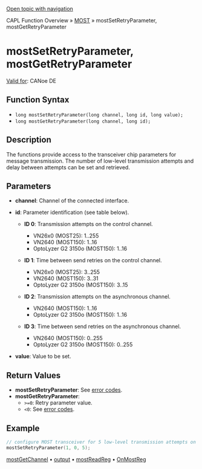 [Open topic with navigation](../../../../../CANoeDEFamily.htm#Topics/CAPLFunctions/MOST/Functions/CAPLFunctionMOSTSetGetRetryParameter.md)

CAPL Function Overview » [MOST](../CAPLfunctionsMOSTOverview.md) » mostSetRetryParameter, mostGetRetryParameter

# mostSetRetryParameter, mostGetRetryParameter

[Valid for](../../../Shared/FeatureAvailability.md): CANoe DE

## Function Syntax

- `long mostSetRetryParameter(long channel, long id, long value);`
- `long mostGetRetryParameter(long channel, long id);`

## Description

The functions provide access to the transceiver chip parameters for message transmission. The number of low-level transmission attempts and delay between attempts can be set and retrieved.

## Parameters

- **channel**: Channel of the connected interface.
- **id**: Parameter identification (see table below).

  - **ID 0**: Transmission attempts on the control channel.
    - VN26x0 (MOST25): 1..255
    - VN2640 (MOST150): 1..16
    - OptoLyzer G2 3150o (MOST150): 1..16

  - **ID 1**: Time between send retries on the control channel.
    - VN26x0 (MOST25): 3..255
    - VN2640 (MOST150): 3..31
    - OptoLyzer G2 3150o (MOST150): 3..15

  - **ID 2**: Transmission attempts on the asynchronous channel.
    - VN2640 (MOST150): 1..16
    - OptoLyzer G2 3150o (MOST150): 1..16

  - **ID 3**: Time between send retries on the asynchronous channel.
    - VN2640 (MOST150): 0..255
    - OptoLyzer G2 3150o (MOST150): 0..255

- **value**: Value to be set.

## Return Values

- **mostSetRetryParameter**: See [error codes](../CAPLfunctionsMOSTErrorCodes.md).
- **mostGetRetryParameter**:
  - `>=0`: Retry parameter value.
  - `<0`: See [error codes](../CAPLfunctionsMOSTErrorCodes.md).

## Example

```c
// configure MOST transceiver for 5 low-level transmission attempts on Control channel
mostSetRetryParameter(1, 0, 5);
```

[mostGetChannel](CAPLfunctionMOSTGetChannel.md) • [output](CAPLfunctionMOSToutput.md) • [mostReadReg](CAPLfunctionMOSTReadReg.md) • [OnMostReg](../EventProcedures/CAPLfunctionOnMOSTReg.md)
